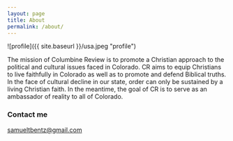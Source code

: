 ```yaml
---
layout: page
title: About
permalink: /about/
---
```


![profile]({{ site.baseurl }}/usa.jpeg "profile")

The mission of Columbine Review is to promote a Christian approach to the political and cultural issues faced in Colorado. CR aims to equip Christians to live faithfully in Colorado as well as to promote and defend Biblical truths. In the face of cultural decline in our state, order can only be sustained by a living Christian faith. In the meantime, the goal of CR is to serve as an ambassador of reality to all of Colorado.

### Contact me

[samueltbentz@gmail.com](mailto:samueltbentz@gmail.com)
